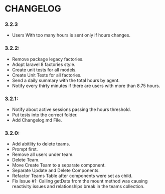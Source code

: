 # CHANGELOG

### 3.2.3
- Users With too many hours is sent only if hours changes.
### 3.2.2:
- Remove package legacy factories.
- Adopt laravel 8 factories style.
- Create unit tests for all models.
- Create Unit Tests for all factories.
- Send a daily summary with the total hours by agent.
- Notify every thirty minutes if there are users with more than 8.75 hours.

### 3.2.1:
- Notify about active sessions passing the hours threshold.
- Put tests into the correct folder.
- Add Changelog.md File.

### 3.2.0:
- Add abitlity to delete teams.
- Prompt first.
- Remove all users under team.
- Delete Team.
- Move Create Team to a separate component.
- Separate Update and Delete Components.
- Refactor Teams Table after components were set as child.
- Fix Issue #1: Calling getData from the mount method was causing reactivity issues and relationships break in the teams collection.